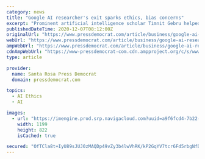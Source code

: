 ```yaml
---
category: news
title: "Google AI researcher's exit sparks ethics, bias concerns"
excerpt: "Prominent artificial intelligence scholar Timnit Gebru helped improve Google's public image as a company that elevates Black computer scientists and questions harmful uses of AI technology."
publishedDateTime: 2020-12-07T08:12:00Z
originalUrl: "https://www.pressdemocrat.com/article/business/google-ai-researchers-exit-sparks-ethics-bias-concerns/"
webUrl: "https://www.pressdemocrat.com/article/business/google-ai-researchers-exit-sparks-ethics-bias-concerns/"
ampWebUrl: "https://www.pressdemocrat.com/article/business/google-ai-researchers-exit-sparks-ethics-bias-concerns/amp/"
cdnAmpWebUrl: "https://www-pressdemocrat-com.cdn.ampproject.org/c/s/www.pressdemocrat.com/article/business/google-ai-researchers-exit-sparks-ethics-bias-concerns/amp/"
type: article

provider:
  name: Santa Rosa Press Democrat
  domain: pressdemocrat.com

topics:
  - AI Ethics
  - AI

images:
  - url: "https://imengine.prod.srp.navigacloud.com?uuid=a9f6fcd4-7b22-5bbd-bbcf-5bdd66cd7fff&type=primary&q=72&width=1200"
    width: 1199
    height: 822
    isCached: true

secured: "OfTCla8t+IyU89sJUJ0zMAQDp49vZy3b4lwVhRK/kP2GqYV7tcr6Fd5rbgNfDWJH0NyHIxrTffEN+kICzc295cG/0kdeILtxyCJWHDOlv8sopbb+8YVIcKb0oVgdqc8m4uUPM75htlmCCty21A4TVgYvPrVCoBQu/TTdA6kUY0x3VBL+XrC//7Q0U2VihcNIgPh03/CUjdjMcqulAXTsL4fPcPeRvWRLM2efroMXiLwBy5aUdWNr7N1ow15Na6oSNGDsSQC6JAnRfb54qch1R6O67koWPSVIszJKU+XQBzINXPqLhffGMFjo3yXNbTKtDIotAXIlwHgHThieMzgBHwVBJ3WlUzay5cTk0FHIq28=;tBL23ybMG7ilxCdu5mb3aw=="
---
```


